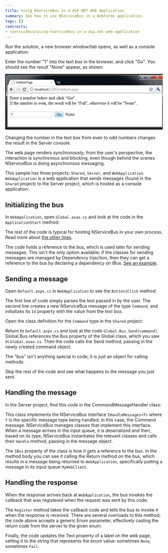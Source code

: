 ```yaml
---
title: Using NServiceBus in a ASP.NET Web Application
summary: See how to use NServiceBus in a WebForms application.
tags: []
redirects:
- nservicebus/using-nservicebus-in-a-asp.net-web-application
---
```


Run the solution, a new browser window/tab opens, as well as a console application.

Enter the number "1" into the text box in the browser, and click "Go". You should see the result "None" appear, as shown:

![AsyncPages sample running](async-pages-running.png "AsyncPages sample running")

Changing the number in the text box from even to odd numbers changes the result in the Server console.

The web page renders synchronously; from the user's perspective, the interaction is synchronous and blocking, even though behind the scenes NServiceBus is doing asynchronous messaging.

This sample has three projects: `Shared`, `Server`, and `WebApplication`. `WebApplication` is a web application that sends messages (found in the `Shared` project) to the Server project, which is hosted as a console application. 

## Initializing the bus

In `WebApplication`, open `Global.asax.cs` and look at the code in the `ApplicationStart` method:

<!-- import ApplicationStart --> 

The rest of the code is typical for hosting NServiceBus in your own process. Read more about [the other lines](/nservicebus/hosting/self-hosting.md).

The code holds a reference to the bus, which is used later for sending messages. This isn't the only option available; if the classes for sending messages are managed by Dependency Injection, then they can get a reference to the bus by declaring a dependency on IBus. [See an example](/nservicebus/containers/injecting-ibus.md).

## Sending a message

Open `Default.aspx.cs` in `WebApplication` to see the `Button1Click` method:

<!-- import ActionHandling -->

The first line of code simply parses the text passed in by the user. The second line creates a new NServiceBus message of the type `Command`, and initializes its `Id` property with the value from the text box.

Open the class definition for the `Command` type in the `Shared` project:

<!-- import Message -->

Return to `Default.aspx.cs` and look at the code `Global.Bus.Send(command)`. Global.Bus references the Bus property of the Global class, which you saw in `Global.asax.cs`. Then the code calls the Send method, passing in the newly created command object.

The "bus" isn't anything special in code; it is just an object for calling methods.

Skip the rest of the code and see what happens to the message you just sent.

## Handling the message

In the Server project, find this code in the CommandMessageHandler class:

<!-- import Handler --> 

This class implements the NServiceBus interface `IHandleMessages<T>` where `T` is the specific message type being handled; in this case, the Command message. NServiceBus manages classes that implement this interface. When a message arrives in the input queue, it is deserialized and then, based on its type, NServiceBus instantiates the relevant classes and calls their `Handle` method, passing in the message object.

The `IBus` property of the class is how it gets a reference to the bus. In the method body you can see it calling the Return method on the bus, which results in a message being returned to `WebApplication`, specifically putting a message in its input queue `MyWebClient`.

## Handling the response

When the response arrives back at `WebApplication`, the bus invokes the callback that was registered when the request was sent by this code:

<!-- import ActionHandling -->

The `Register` method takes the callback code and tells the bus to invoke it when the response is received. There are several overloads to this method; the code above accepts a generic Enum parameter, effectively casting the return code from the server to the given enum.

Finally, the code updates the Text property of a label on the web page, setting it to the string that represents the enum value: sometimes `None`, sometimes `Fail`.

